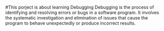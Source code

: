 #This porject is about learning  Debugging 
Debugging is the process of identifying and resolving errors or bugs in a software program. It involves the systematic investigation and elimination of issues that cause the program to behave unexpectedly or produce incorrect results.
